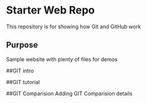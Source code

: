 # Starter Web Repo

This repository is for showing how Git and GitHub work

## Purpose
Sample website with plenty of files for demos

##GIT intro

##GIT tutorial
 
##GIT Comparision
Adding GIT Comparision details
